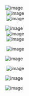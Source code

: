 <img>![image](https://github.com/user-attachments/assets/fd22f480-70d0-454d-99bb-6ae3abe2ef9a)</img> <br>
<img> ![image](https://github.com/user-attachments/assets/d13c6171-50a9-421d-8dbe-b22ed5dd4755)</img> <br>
<img> ![image](https://github.com/user-attachments/assets/d2bf8f83-c9d6-41f8-9e5c-585a1079525c)</img> <br>

<img>![image](https://github.com/user-attachments/assets/364d83ab-38d1-4385-927c-9247ca5a8f26) </img> <br>
<img> ![image](https://github.com/user-attachments/assets/f54bf494-1e03-407d-b3e5-b6cd372f8e55) </img> <br>
<img> ![image](https://github.com/user-attachments/assets/cc665d58-7bf5-477b-a8b0-8782f0221bac) </img> <br>

<img> ![image](https://github.com/user-attachments/assets/e8270aa8-f787-4ac7-8c1d-62c5c8e7a15f) </img> <br>

<img>![image](https://github.com/user-attachments/assets/7de976b4-59fb-438f-879f-141cfd83f792)</img> <br>

<img>	![image](https://github.com/user-attachments/assets/65211719-5cbd-4f53-b030-cbb548907381) </img> <br>

<img>![image](https://github.com/user-attachments/assets/be7b0f0e-f5cf-48a6-85eb-d5e65a0ab9f9) </img> <br>

<img>![image](https://github.com/user-attachments/assets/10f0712a-efcf-46a4-8614-e488f4df3068) </img> <br>
